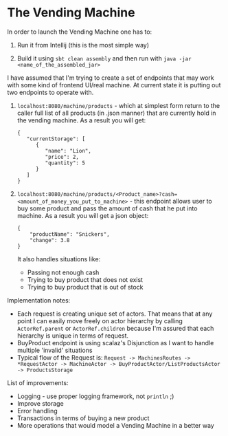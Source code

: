 # The Vending Machine

In order to launch the Vending Machine one has to:

1. Run it from Intellij (this is the most simple way)

2. Build it using ```sbt clean assembly``` and then run with ```java -jar <name_of_the_assembled_jar>```

I have assumed that I'm trying to create a set of endpoints that may work with some kind of frontend UI/real machine. At current state it is putting out two endpoints to operate with.

1. ```localhost:8080/machine/products``` - which at simplest form return to the caller full list of all products (in .json manner) that are currently hold in the vending machine. As a result you will get:
   ```
   {
      "currentStorage": [
         {
            "name": "Lion",
            "price": 2,
            "quantity": 5
         }
      ]
   }
   ```

2. ```localhost:8080/machine/products/<Product_name>?cash=<amount_of_money_you_put_to_machine>```  - this endpoint allows user to buy some product and pass the amount of cash that he put into machine. As a result you will get a json object:
   ```
   {
       "productName": "Snickers",
       "change": 3.8
   }
   ```

   It also handles situations like:
   * Passing not enough cash
   * Trying to buy product that does not exist
   * Trying to buy product that is out of stock

Implementation notes:
* Each request is creating unique set of actors. That means that at any point I can easily move freely on actor hierarchy by calling ```ActorRef.parent``` or ```ActorRef.children``` because I'm assured that each hierarchy is unique in terms of request.
* BuyProduct endpoint is using scalaz's Disjunction as I want to handle multiple 'invalid' situations
* Typical flow of the Request is:
```Request -> MachinesRoutes -> *RequestActor -> MachineActor -> BuyProductActor/ListProductsActor -> ProductsStorage```

List of improvements:
* Logging - use proper logging framework, not ```println``` ;)
* Improve storage
* Error handling
* Transactions in terms of buying a new product
* More operations that would model a Vending Machine in a better way

